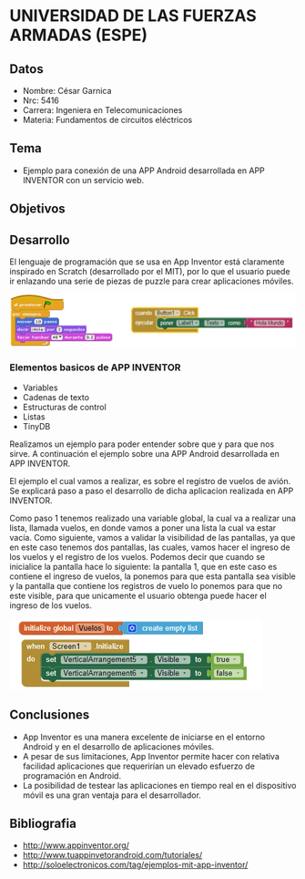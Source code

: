 UNIVERSIDAD DE LAS FUERZAS ARMADAS (ESPE)
========================

## Datos 

- Nombre: César Garnica
- Nrc: 5416
- Carrera: Ingeniera en Telecomunicaciones 
- Materia: Fundamentos de circuitos eléctricos 

## Tema 
 - Ejemplo para conexión de una APP Android desarrollada en APP INVENTOR con un servicio web.

## Objetivos


## Desarrollo 
 
El lenguaje de programación que se usa en App Inventor está claramente inspirado en Scratch (desarrollado por el MIT), 
por lo que el usuario puede ir enlazando una serie de piezas de puzzle para crear aplicaciones móviles.

![](https://github.com/cagarnica/ImagenesProyec/blob/main/Img%201.PNG)

### Elementos basicos de APP INVENTOR 
- Variables
- Cadenas de texto
- Estructuras de control
- Listas
- TinyDB

Realizamos un ejemplo para poder entender sobre que y para que nos sirve. A continuación el ejemplo sobre una
APP Android desarrollada en APP INVENTOR.

El ejemplo el cual vamos a realizar, es sobre el registro de vuelos de avión. Se explicará paso a paso el desarrollo 
de dicha aplicacion realizada en APP INVENTOR.

Como paso 1 tenemos realizado una variable global, la cual va a realizar una lista, llamada vuelos, en donde vamos a poner una 
lista la cual va estar vacía. Como siguiente, vamos a validar la visibilidad de las pantallas, ya que en este caso tenemos dos pantallas,
las cuales, vamos hacer el ingreso de los vuelos y el registro de los vuelos. Podemos decir que cuando se inicialice la pantalla hace lo siguiente:
la pantalla 1, que en este caso es contiene el ingreso de vuelos, la ponemos para que esta pantalla sea visible y la pantalla que contiene los 
registros de vuelo lo ponemos para que no este visible, para que unicamente el usuario obtenga puede hacer el ingreso de los vuelos.

![](https://github.com/cagarnica/ImagenesProyec/blob/main/Parte1.PNG)




## Conclusiones

- App  Inventor  es  una  manera  excelente  de  iniciarse  en  el entorno Android y en el desarrollo de aplicaciones móviles.
- A pesar de sus limitaciones, App Inventor permite hacer con relativa  facilidad  aplicaciones  que  requerirían  un  elevado 
esfuerzo de programación en Android.
- La posibilidad de testear las aplicaciones en tiempo real en el dispositivo móvil es una gran ventaja para el desarrollador. 

## Bibliografia 

- http://www.appinventor.org/
- http://www.tuappinvetorandroid.com/tutoriales/
- http://soloelectronicos.com/tag/ejemplos-mit-app-inventor/

